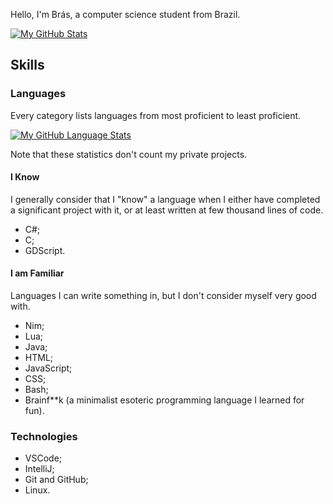 Hello, I'm Brás, a computer science student from Brazil.

[![My GitHub Stats](https://github-readme-stats.vercel.app/api/?username=brasb&theme=tokyonight&showicons=true)]()

## Skills

### Languages

Every category lists languages from most proficient to least proficient.

[![My GitHub Language Stats](https://github-readme-stats.vercel.app/api/top-langs/?username=brasb&langs_count=10&theme=tokyonight)]()

Note that these statistics don't count my private projects.


#### I Know

I generally consider that I "know" a language when I either have completed a significant project with it, or at least written at few thousand lines of code.
* C#;
* C;
* GDScript.

#### I am Familiar

Languages I can write something in, but I don't consider myself very good with.
* Nim;
* Lua;
* Java;
* HTML;
* JavaScript;
* CSS;
* Bash;
* Brainf\*\*k (a minimalist esoteric programming language I learned for fun).


### Technologies
* VSCode;
* IntelliJ;
* Git and GitHub;
* Linux.

